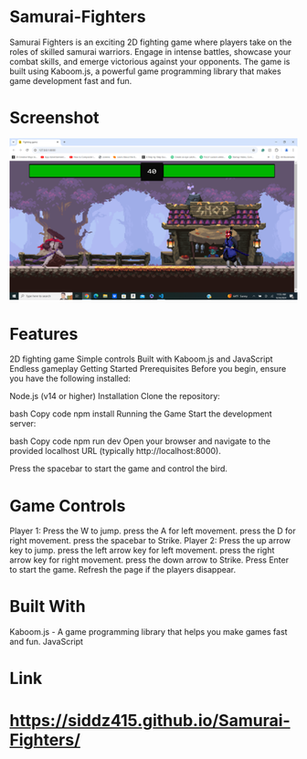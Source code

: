 # Samurai-Fighters
Samurai Fighters is an exciting 2D fighting game where players take on the roles of skilled samurai warriors. Engage in intense battles, showcase your combat skills, and emerge victorious against your opponents. The game is built using Kaboom.js, a powerful game programming library that makes game development fast and fun.
# Screenshot
![SamuraiFighters](samurai-fighters/www/assets/sam.png)

# Features
2D fighting game
Simple controls
Built with Kaboom.js and JavaScript
Endless gameplay
Getting Started
Prerequisites
Before you begin, ensure you have the following installed:

Node.js (v14 or higher)
Installation
Clone the repository:


bash
Copy code
npm install
Running the Game
Start the development server:

bash
Copy code
npm run dev
Open your browser and navigate to the provided localhost URL (typically http://localhost:8000).

Press the spacebar to start the game and control the bird.

# Game Controls
Player 1: Press the W to jump.
press the A for left movement.
press the D for right movement.
press the spacebar to Strike.
Player 2: Press the up arrow key to jump.
press the left arrow key for left movement.
press the right arrow key for right movement.
press the down arrow to Strike.
Press Enter to start the game.
Refresh the page if the players disappear.

# Built With
Kaboom.js - A game programming library that helps you make games fast and fun.
JavaScript

# Link
# https://siddz415.github.io/Samurai-Fighters/